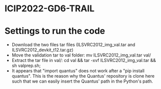 # ICIP2022-GD6-TRAIL

# Settings to run the code

* Download the two files tar files (ILSVRC2012_img_val.tar and ILSVRC2012_devkit_t12.tar.gz)
* Move the validation tar to val folder: mv ILSVRC2012_img_val.tar val/
* Extract the tar file in val/: cd val && tar -xvf ILSVRC2012_img_val.tar && sh valprep.sh;
* It appears that "import quantus" does not work after a "pip install quantus". This is the reason why the Quantus' repository is clone here such that we can easily insert the Quantus' path in the Python's path.